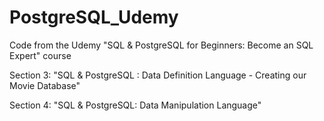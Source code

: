# PostgreSQL_Udemy

Code from the Udemy "SQL & PostgreSQL for Beginners: Become an SQL Expert" course 

Section 3: "SQL & PostgreSQL : Data Definition Language - Creating our Movie Database"

Section 4: "SQL & PostgreSQL: Data Manipulation Language" 
